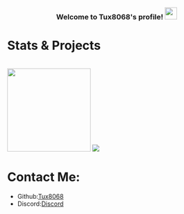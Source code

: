 <h3 align="center">
Welcome to Tux8068's profile!
<img src=https://cdn-learn.adafruit.com/assets/assets/000/075/201/original/gaming_vita_Idle.gif?1556902250" width="28">
</h3>

# Stats & Projects
<br/>
<img src=https://github-readme-stats.vercel.app/api/top-langs/?username=Tux8068" width="192">
<img src=https://github-readme-stats.vercel.app/api/pin/?username=Tux8068&repo=InstallerForJavawidth=192>
<br/>

# Contact Me:
- Github:[Tux8068](https://github.com/Tux8068)
- Discord:[Discord](https://discord.com/users/499270989582958623)
